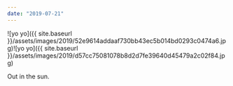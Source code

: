 ```yaml
---
date: "2019-07-21"
---
```


![yo yo]({{ site.baseurl }}/assets/images/2019/52e9614addaaf730bb43ec5b014bd0293c0474a6.jpg)![yo yo]({{ site.baseurl }}/assets/images/2019/d57cc75081078b8d2d7fe39640d45479a2c02f84.jpg)

Out in the sun.
